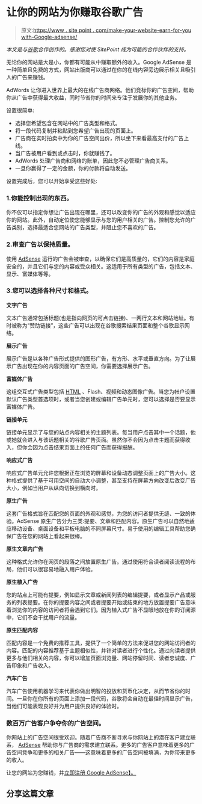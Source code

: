 # 让你的网站为你赚取谷歌广告

> 原文:[https://www . site point . com/make-your-website-earn-for-you with-Google-adsense/](https://www.sitepoint.com/make-your-website-earn-for-you-with-google-adsense/)

*本文是与[谷歌](https://www.google.com/adsense/start/?utm_source=Sitepoint.com&utm_medium=partnerships&utm_campaign=SitePointPartner)合作创作的。感谢您对使 SitePoint 成为可能的合作伙伴的支持。*

无论你的网站是大是小，你都有可能从中赚取额外的收入。Google AdSense 是一种简单且免费的方式，网站出版商可以通过在你的在线内容旁边展示相关且吸引人的广告来赚钱。

AdWords 让你进入世界上最大的在线广告商网络。他们竞标你的广告空间，帮助你从广告中获得最大收益，同时节省你的时间来专注于发展你的其他业务。

设置很简单:

*   选择您希望包含在网站中的广告类型和格式。
*   将一段代码复制并粘贴到您希望广告出现的页面上。
*   广告商在实时拍卖中为你的广告空间出价，所以坐下来看最高支付的广告上线。
*   当广告被用户看到或点击时，你就赚钱了。
*   AdWords 处理广告商和网络的账单，因此您不必管理广告商关系。
*   一旦你赢得了一定的金额，你的付款将自动发送。

设置完成后，您可以开始享受这些好处:

### 1.你能控制出现的东西。

你不仅可以指定你想让广告出现在哪里，还可以改变你的广告的外观和感觉以适应你的网站。此外，自动定位使您能够显示与您的用户相关的广告。控制您允许的广告类别，选择最适合您网站的广告类型，并阻止您不喜欢的广告。

### 2.审查广告以保持质量。

使用 [AdSense](https://www.google.com/adsense/start/?utm_source=Sitepoint.com&utm_medium=partnerships&utm_campaign=SitePointPartner) 运行的广告会被审查，以确保它们是高质量的，它们的内容是家庭安全的，并且它们与您的内容或受众相关。这适用于所有类型的广告，包括文本、显示、富媒体等等。

### 3.您可以选择各种尺寸和格式。

**文字广告**

文本广告通常包括标题(也是指向网页的可点击链接)、一两行文本和网站地址。有时被称为“赞助链接”，这些广告可以出现在谷歌搜索结果页面和整个谷歌显示网络。

**展示广告**

展示广告是以各种广告形式提供的图形广告，有方形、水平或垂直方向。为了让展示广告出现在你的内容页面的广告空间，你需要选择展示广告。

**富媒体广告**

这组交互式广告类型包括 [HTML](https://support.google.com/adsense/answer/29141) 、Flash、视频和动态图像广告。当您为帐户设置默认广告类型首选项时，或者当您创建或编辑广告单元时，您可以选择是否要显示富媒体广告。

**链接单元**

链接单元显示了与您的站点内容相关的主题列表。每当用户点击其中一个话题，他或她就会进入与该话题相关的谷歌广告页面。虽然你不会因为点击主题而获得收入，但你会因为点击结果页面上的任何广告而获得报酬。

**响应式广告**

响应式广告单元允许您根据正在浏览的屏幕和设备动态调整页面上的广告大小。这种格式提供了基于可用空间的自动大小调整，甚至支持在屏幕方向改变后改变广告大小，例如当用户从纵向切换到横向时。

**原生广告**

这套广告格式旨在匹配您的页面的外观和感觉，为您的访问者提供无缝、一致的体验。AdSense 原生广告分为三类:提要、文章和匹配内容。原生广告可以自然地适应移动设备、桌面设备和平板电脑的不同屏幕尺寸。易于使用的编辑工具帮助您确保广告在您的网站上看起来很棒。

**原生文章内广告**

这种格式允许你在网页的段落之间放置原生广告。通过使用符合读者阅读流程的布局，他们可以很容易地融入用户体验。

**原生植入广告**

您的站点上可能有提要，例如显示文章或新闻列表的编辑提要，或者显示产品或服务的列表提要。在你的提要内容之间或者提要开始或结束的地方放置提要广告意味着浏览你的内容的访问者将会遇到它们。因为植入式广告不显眼地放在你的订阅源中，它们不会干扰用户的流量。

**原生匹配内容**

匹配内容是一个免费的推荐工具，提供了一个简单的方法来促进您的网站访问者的内容。匹配的内容推荐基于主题相似性，并针对读者进行个性化。通过向读者提供更多与他们相关的内容，你可以增加页面浏览量、网站停留时间、读者忠诚度、广告印象和广告收入。

**汽车广告**

汽车广告使用机器学习来代表你做出明智的投放和货币化决定，从而节省你的时间。一旦你在你所有的页面上添加一段代码，谷歌将会自动在最佳时间显示广告，当他们可能表现良好并为用户提供良好的体验时。

### 数百万广告客户争夺你的广告空间。

你网站上的广告空间很受欢迎。随着广告商不断寻求与你网站上的潜在客户建立联系， [AdSense](https://www.google.com/adsense/start/?utm_source=Sitepoint.com&utm_medium=partnerships&utm_campaign=SitePointPartner) 帮助你与广告商的需求建立联系。更多的广告客户意味着更多的广告空间竞争和更多的相关广告——这意味着更多的广告空间被填满，为你带来更多的收入。

让您的网站为您赚钱，并[立即注册 Google AdSense】。](https://www.google.com/adsense/start/?utm_source=Sitepoint.com&utm_medium=partnerships&utm_campaign=SitePointPartner)

## 分享这篇文章